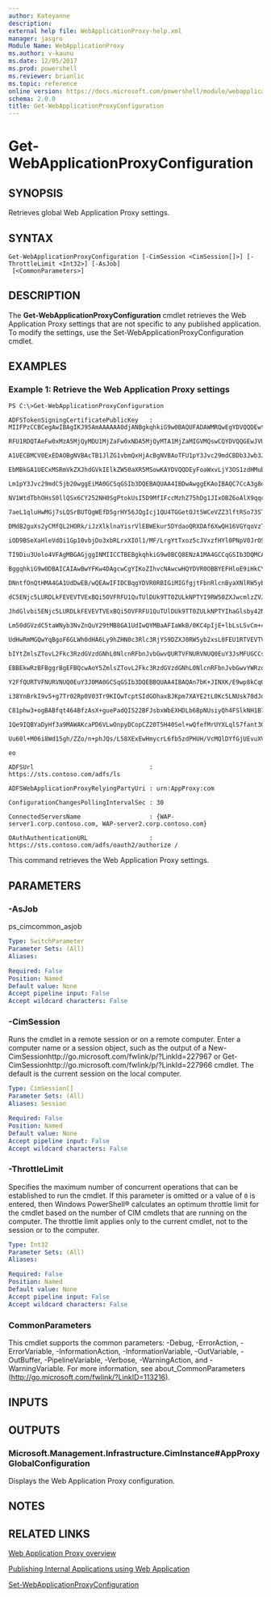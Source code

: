 ```yaml
---
author: Kateyanne
description: 
external help file: WebApplicationProxy-help.xml
manager: jasgro
Module Name: WebApplicationProxy
ms.author: v-kaunu
ms.date: 12/05/2017
ms.prod: powershell
ms.reviewer: brianlic
ms.topic: reference
online version: https://docs.microsoft.com/powershell/module/webapplicationproxy/get-webapplicationproxyconfiguration?view=windowsserver2012r2-ps&wt.mc_id=ps-gethelp
schema: 2.0.0
title: Get-WebApplicationProxyConfiguration
---
```


# Get-WebApplicationProxyConfiguration

## SYNOPSIS
Retrieves global Web Application Proxy settings.

## SYNTAX

```
Get-WebApplicationProxyConfiguration [-CimSession <CimSession[]>] [-ThrottleLimit <Int32>] [-AsJob]
 [<CommonParameters>]
```

## DESCRIPTION
The **Get-WebApplicationProxyConfiguration** cmdlet retrieves the Web Application Proxy settings that are not specific to any published application.
To modify the settings, use the Set-WebApplicationProxyConfiguration cmdlet.

## EXAMPLES

### Example 1: Retrieve the Web Application Proxy settings
```
PS C:\>Get-WebApplicationProxyConfiguration

ADFSTokenSigningCertificatePublicKey   : MIIFPzCCBCegAwIBAgIKJ95AmAAAAAA0djANBgkqhkiG9w0BAQUFADAWMRQwEgYDVQQDEwtBRFNUU1

RFU1RDQTAeFw0xMzA5MjQyMDU1MjZaFw0xNDA5MjQyMTA1MjZaMIGVMQswCQYDVQQGEwJVUzELMAkG

A1UECBMCV0ExEDAOBgNVBAcTB1JlZG1vbmQxHjAcBgNVBAoTFU1pY3Jvc29mdCBDb3Jwb3JhdGlvbj

EbMBkGA1UECxMSRmVkZXJhdGVkIElkZW50aXR5MSowKAYDVQQDEyFoaWxvLjY3OS1zdHMubnR0ZXN0

Lm1pY3Jvc29mdC5jb20wggEiMA0GCSqGSIb3DQEBAQUAA4IBDwAwggEKAoIBAQC7CcA3g8eebYC792

NV1WtdTbhOHsS0llQSx6CY252NH0SgPtokUsI5D9MfIFccMzhZ75hDg1JIxOBZ6oAlX9qqc/oU1Lxy

7aeL1qluHwMGj7sLQSrBUTQgWEfD5grHY56JQgIcj1QU4TGGetOJt5WCeVZZ3lftRSo73STPfK9oqv

DMdB2guXs2yCMfQL2HORk/iJzXlklnaYisrVlEBWEkur5DYdaoQRXDAf6XwQH16VGYqoVzTbO4eObj

iOD9BSeXaHleVdOi1Gp10vbjDo3xbRLrxXIOl1/MF/LrgYtTxoz5cJVxzfHYl0PNpV0JrOSxCaYuPc

TI9Diu3Uolo4VFAgMBGAGjggINMIICCTBEBgkqhkiG9w0BCQ8ENzA1MA4GCCqGSIb3DQMCAgIAgDAO

BggqhkiG9w0DBAICAIAwBwYFKw4DAgcwCgYIKoZIhvcNAwcwHQYDVR0OBBYEFHloE9iHkCYWwkR/b0

DNntfOnQtHMA4GA1UdDwEB/wQEAwIFIDCBqgYDVR0RBIGiMIGfgjtFbnRlcnByaXNlRW5yb2xsbWVu

dC5ENjc5LURDLkFEVEVTVExBQi5OVFRFU1QuTUlDUk9TT0ZULkNPTYI9RW50ZXJwcmlzZVJlZ2lzdH

JhdGlvbi5ENjc5LURDLkFEVEVTVExBQi5OVFRFU1QuTUlDUk9TT0ZULkNPTYIhaGlsby42Nzktc3Rz

Lm50dGVzdC5taWNyb3NvZnQuY29tMB8GA1UdIwQYMBaAFIaWkB/0KC4pIjE+lbLsLSvCm+4RMG0GA1

UdHwRmMGQwYqBgoF6GLWh0dHA6Ly9hZHN0c3Rlc3RjYS9DZXJ0RW5yb2xsL0FEU1RTVEVTVENBLmNy

bIYtZmlsZTovL2Fkc3RzdGVzdGNhL0NlcnRFbnJvbGwvQURTVFNURVNUQ0EuY3JsMFUGCCsGAQUFBw

EBBEkwRzBFBggrBgEFBQcwAoY5ZmlsZTovL2Fkc3RzdGVzdGNhL0NlcnRFbnJvbGwvYWRzdHN0ZXN0

Y2FfQURTVFNURVNUQ0EuY3J0MA0GCSqGSIb3DQEBBQUAA4IBAQAn7bK+JINXK/E9wp8kCqQhgZGCTR

i38YnBrkI9v5+g7Tr02Rp0V03Tr9KIQwTcptSIdGOhaxBJKpm7XAYE2tL0Kc5LNUsk70dJdjBuvYfa

C81phw3+ogBABfqt464BfzAsX+guePadQI522BFJsbxWbEXHDLb6BpNUsiyQh4FSlkNH1B7y7QALbx

1Qe9IQBYaDyHf3a9MAWAKcaPD6VLwOnpyDCopCZ20T5H40Sel+wQfefMrUYXLqlS7fant3G1SfT2Ob

Uu60l+M06i8Wd15gh/ZZo/n+phJQs/L58XExEwHmycrL6fb5zdPHUH/VcMQlDYfGjUEvuXVAkrDHD6

eo

ADFSUrl                                : https://sts.contoso.com/adfs/ls

ADFSWebApplicationProxyRelyingPartyUri : urn:AppProxy:com

ConfigurationChangesPollingIntervalSec : 30

ConnectedServersName                   : {WAP-server1.corp.contoso.com, WAP-server2.corp.contoso.com}

OAuthAuthenticationURL                 : https://sts.contoso.com/adfs/oauth2/authorize /
```

This command retrieves the Web Application Proxy settings.

## PARAMETERS

### -AsJob
ps_cimcommon_asjob

```yaml
Type: SwitchParameter
Parameter Sets: (All)
Aliases: 

Required: False
Position: Named
Default value: None
Accept pipeline input: False
Accept wildcard characters: False
```

### -CimSession
Runs the cmdlet in a remote session or on a remote computer.
Enter a computer name or a session object, such as the output of a New-CimSessionhttp://go.microsoft.com/fwlink/p/?LinkId=227967 or Get-CimSessionhttp://go.microsoft.com/fwlink/p/?LinkId=227966 cmdlet.
The default is the current session on the local computer.

```yaml
Type: CimSession[]
Parameter Sets: (All)
Aliases: Session

Required: False
Position: Named
Default value: None
Accept pipeline input: False
Accept wildcard characters: False
```

### -ThrottleLimit
Specifies the maximum number of concurrent operations that can be established to run the cmdlet.
If this parameter is omitted or a value of `0` is entered, then Windows PowerShell® calculates an optimum throttle limit for the cmdlet based on the number of CIM cmdlets that are running on the computer.
The throttle limit applies only to the current cmdlet, not to the session or to the computer.

```yaml
Type: Int32
Parameter Sets: (All)
Aliases: 

Required: False
Position: Named
Default value: None
Accept pipeline input: False
Accept wildcard characters: False
```

### CommonParameters
This cmdlet supports the common parameters: -Debug, -ErrorAction, -ErrorVariable, -InformationAction, -InformationVariable, -OutVariable, -OutBuffer, -PipelineVariable, -Verbose, -WarningAction, and -WarningVariable. For more information, see about_CommonParameters (http://go.microsoft.com/fwlink/?LinkID=113216).

## INPUTS

## OUTPUTS

### Microsoft.Management.Infrastructure.CimInstance#AppProxyGlobalConfiguration
Displays the Web Application Proxy configuration.

## NOTES

## RELATED LINKS

[Web Application Proxy overview](https://technet.microsoft.com/library/dn280944.aspx)

[Publishing Internal Applications using Web Application](https://technet.microsoft.com/library/dn383650.aspx)

[Set-WebApplicationProxyConfiguration](./Set-WebApplicationProxyConfiguration.md)

